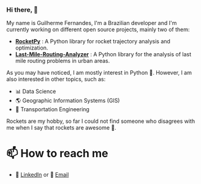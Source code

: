 ### Hi there, 👋


My name is Guilherme Fernandes, I'm a Brazilian developer and I'm currently working
on different open source projects, mainly two of them: 
- [**RocketPy**](https://github.com/RocketPy-Team/RocketPy) : A Python library for rocket trajectory analysis and optimization.
- [**Last-Mile-Routing-Analyzer**](https://github.com/Gui-FernandesBR/Last-Mile-Routing-Analyzer) : A Python library for the analysis of last mile routing problems in urban areas.


As you may have noticed, I am mostly interest in Python :snake:. 
However, I am also interested in other topics, such as:
- :bar_chart: Data Science
- :earth_americas: Geographic Information Systems (GIS)  
- :truck: Transportation Engineering 

Rockets are my hobby, so far I could not find someone who disagrees with me when I say that rockets are awesome :rocket:.

# 📫 How to reach me
- :calling: [LinkedIn](https://www.linkedin.com/in/guifalves/) or :email: [Email](mailto:gf10.alves@gmail.com) 